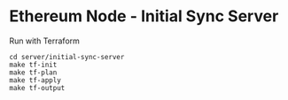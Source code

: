 # Ethereum Node - Initial Sync Server

Run with Terraform

```
cd server/initial-sync-server
make tf-init
make tf-plan
make tf-apply
make tf-output
```
